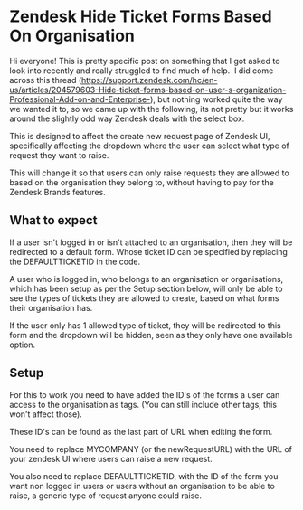 # Zendesk Hide Ticket Forms Based On Organisation


Hi everyone!
This is pretty specific post on something that I got asked to look into recently and really struggled to find much of help. 
I did come across this thread (https://support.zendesk.com/hc/en-us/articles/204579603-Hide-ticket-forms-based-on-user-s-organization-Professional-Add-on-and-Enterprise-), but nothing worked quite the way we wanted it to, so we came up with the following, its not pretty but it works around the slightly odd way Zendesk deals with the select box.

This is designed to affect the create new request page of Zendesk UI, specifically affecting the dropdown where the user can select what type of request they want to raise.

This will change it so that users can only raise requests they are allowed to based on the organisation they belong to, without having to pay for the Zendesk Brands features.

## What to expect
If a user isn't logged in or isn't attached to an organisation, then they will be redirected to a default form. Whose ticket ID can be specified by replacing the DEFAULTTICKETID in the code.

A user who is logged in, who belongs to an organisation or organisations, which has been setup as per the Setup section below, will only be able to see the types of tickets they are allowed to create, based on what forms their organisation has.

If the user only has 1 allowed type of ticket, they will be redirected to this form and the dropdown will be hidden, seen as they only have one available option.

## Setup
For this to work you need to have added the ID's of the forms a user can access to the organisation as tags. (You can still include other tags, this won't affect those).

These ID's can be found as the last part of URL when editing the form.

You need to replace MYCOMPANY (or the newRequestURL) with the URL of your zendesk UI where users can raise a new request.

You also need to replace DEFAULTTICKETID, with the ID of the form you want non logged in users or users without an organisation to be able to raise, a generic type of request anyone could raise.
